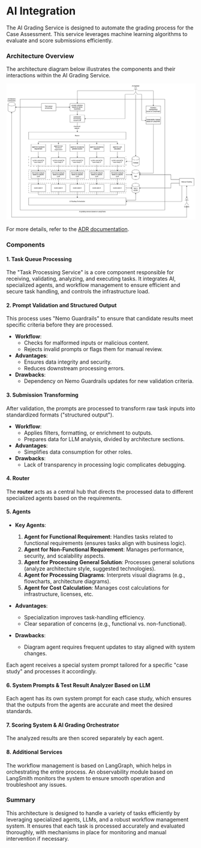 # AI Integration

The AI Grading Service is designed to automate the grading process for the Case Assessment. This service leverages machine learning algorithms to evaluate and score submissions efficiently.

### Architecture Overview

The architecture diagram below illustrates the components and their interactions within the AI Grading Service.

![AI Grading Service Architecture](/architecture-solution/diagrams/Kata2025-Test2-ai-grading-service.png)

For more details, refer to the [ADR documentation](architecture-solution/adr/02_adr_test2_ai_grading_service_details.md).

### Components

#### 1. Task Queue Processing
The "Task Processing Service" is a core component responsible for receiving, validating, analyzing, and executing tasks. It integrates AI, specialized agents, and workflow management to ensure efficient and secure task handling, and controls the infrastructure load.

#### 2. Prompt Validation and Structured Output
This process uses "Nemo Guardrails" to ensure that candidate results meet specific criteria before they are processed.

- **Workflow**:
    - Checks for malformed inputs or malicious content.
    - Rejects invalid prompts or flags them for manual review.
- **Advantages**:
    - Ensures data integrity and security.
    - Reduces downstream processing errors.
- **Drawbacks**:
    - Dependency on Nemo Guardrails updates for new validation criteria.

#### 3. Submission Transforming
After validation, the prompts are processed to transform raw task inputs into standardized formats ("structured output").

- **Workflow**:
    - Applies filters, formatting, or enrichment to outputs.
    - Prepares data for LLM analysis, divided by architecture sections.
- **Advantages**:
    - Simplifies data consumption for other roles.
- **Drawbacks**:
    - Lack of transparency in processing logic complicates debugging.

#### 4. Router
The **router** acts as a central hub that directs the processed data to different specialized agents based on the requirements.

#### 5. Agents
- **Key Agents**:
    1. **Agent for Functional Requirement**: Handles tasks related to functional requirements (ensures tasks align with business logic).
    2. **Agent for Non-Functional Requirement**: Manages performance, security, and scalability aspects.
    3. **Agent for Processing General Solution**: Processes general solutions (analyze architecture style, suggested technologies).
    4. **Agent for Processing Diagrams**: Interprets visual diagrams (e.g., flowcharts, architecture diagrams).
    5. **Agent for Cost Calculation**: Manages cost calculations for infrastructure, licenses, etc.

- **Advantages**:
    - Specialization improves task-handling efficiency.
    - Clear separation of concerns (e.g., functional vs. non-functional).
- **Drawbacks**:
    - Diagram agent requires frequent updates to stay aligned with system changes.

Each agent receives a special system prompt tailored for a specific "case study" and processes it accordingly.

#### 6. System Prompts & Test Result Analyzer Based on LLM
Each agent has its own system prompt for each case study, which ensures that the outputs from the agents are accurate and meet the desired standards.

#### 7. Scoring System & AI Grading Orchestrator
The analyzed results are then scored separately by each agent.

#### 8. Additional Services
The workflow management is based on LangGraph, which helps in orchestrating the entire process.
An observability module based on LangSmith monitors the system to ensure smooth operation and troubleshoot any issues.
### Summary
This architecture is designed to handle a variety of tasks efficiently by leveraging specialized agents, LLMs, and a robust workflow management system. It ensures that each task is processed accurately and evaluated thoroughly, with mechanisms in place for monitoring and manual intervention if necessary.



